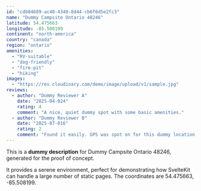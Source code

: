 ```yaml
---
id: "cdb04689-ac40-4340-8d44-cb6f6d5e2fc3"
name: "Dummy Campsite Ontario 48246"
latitude: 54.475663
longitude: -85.508199
continent: "north-america"
country: "canada"
region: "ontario"
amenities:
  - "RV-suitable"
  - "dog-friendly"
  - "fire-pit"
  - "hiking"
images:
  - "https://res.cloudinary.com/demo/image/upload/v1/sample.jpg"
reviews:
  - author: "Dummy Reviewer A"
    date: "2025-04-024"
    rating: 4
    comment: "A nice, quiet dummy spot with some basic amenities."
  - author: "Dummy Reviewer B"
    date: "2025-07-016"
    rating: 2
    comment: "Found it easily. GPS was spot on for this dummy location."
---
```


This is a **dummy description** for Dummy Campsite Ontario 48246, generated for the proof of concept.

It provides a serene environment, perfect for demonstrating how SvelteKit can handle a large number of static pages. The coordinates are 54.475663, -85.508199.
